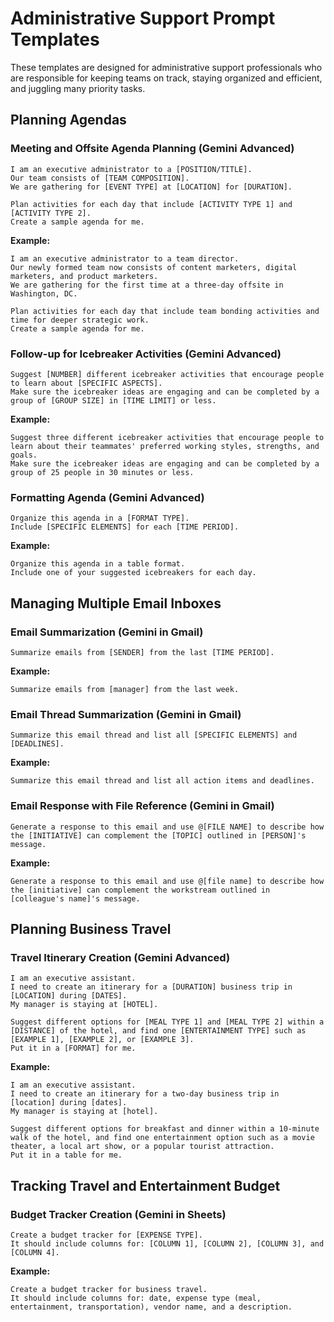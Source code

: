 # Administrative Support Prompt Templates

These templates are designed for administrative support professionals who are responsible for keeping teams on track, staying organized and efficient, and juggling many priority tasks.

## Planning Agendas

### Meeting and Offsite Agenda Planning (Gemini Advanced)

```
I am an executive administrator to a [POSITION/TITLE]. 
Our team consists of [TEAM COMPOSITION]. 
We are gathering for [EVENT TYPE] at [LOCATION] for [DURATION].

Plan activities for each day that include [ACTIVITY TYPE 1] and [ACTIVITY TYPE 2].
Create a sample agenda for me.
```

**Example:**
```
I am an executive administrator to a team director. 
Our newly formed team now consists of content marketers, digital marketers, and product marketers. 
We are gathering for the first time at a three-day offsite in Washington, DC.

Plan activities for each day that include team bonding activities and time for deeper strategic work.
Create a sample agenda for me.
```

### Follow-up for Icebreaker Activities (Gemini Advanced)

```
Suggest [NUMBER] different icebreaker activities that encourage people to learn about [SPECIFIC ASPECTS].
Make sure the icebreaker ideas are engaging and can be completed by a group of [GROUP SIZE] in [TIME LIMIT] or less.
```

**Example:**
```
Suggest three different icebreaker activities that encourage people to learn about their teammates' preferred working styles, strengths, and goals.
Make sure the icebreaker ideas are engaging and can be completed by a group of 25 people in 30 minutes or less.
```

### Formatting Agenda (Gemini Advanced)

```
Organize this agenda in a [FORMAT TYPE].
Include [SPECIFIC ELEMENTS] for each [TIME PERIOD].
```

**Example:**
```
Organize this agenda in a table format.
Include one of your suggested icebreakers for each day.
```

## Managing Multiple Email Inboxes

### Email Summarization (Gemini in Gmail)

```
Summarize emails from [SENDER] from the last [TIME PERIOD].
```

**Example:**
```
Summarize emails from [manager] from the last week.
```

### Email Thread Summarization (Gemini in Gmail)

```
Summarize this email thread and list all [SPECIFIC ELEMENTS] and [DEADLINES].
```

**Example:**
```
Summarize this email thread and list all action items and deadlines.
```

### Email Response with File Reference (Gemini in Gmail)

```
Generate a response to this email and use @[FILE NAME] to describe how the [INITIATIVE] can complement the [TOPIC] outlined in [PERSON]'s message.
```

**Example:**
```
Generate a response to this email and use @[file name] to describe how the [initiative] can complement the workstream outlined in [colleague's name]'s message.
```

## Planning Business Travel

### Travel Itinerary Creation (Gemini Advanced)

```
I am an executive assistant. 
I need to create an itinerary for a [DURATION] business trip in [LOCATION] during [DATES].
My manager is staying at [HOTEL].

Suggest different options for [MEAL TYPE 1] and [MEAL TYPE 2] within a [DISTANCE] of the hotel, and find one [ENTERTAINMENT TYPE] such as [EXAMPLE 1], [EXAMPLE 2], or [EXAMPLE 3].
Put it in a [FORMAT] for me.
```

**Example:**
```
I am an executive assistant.
I need to create an itinerary for a two-day business trip in [location] during [dates].
My manager is staying at [hotel].

Suggest different options for breakfast and dinner within a 10-minute walk of the hotel, and find one entertainment option such as a movie theater, a local art show, or a popular tourist attraction.
Put it in a table for me.
```

## Tracking Travel and Entertainment Budget

### Budget Tracker Creation (Gemini in Sheets)

```
Create a budget tracker for [EXPENSE TYPE].
It should include columns for: [COLUMN 1], [COLUMN 2], [COLUMN 3], and [COLUMN 4].
```

**Example:**
```
Create a budget tracker for business travel.
It should include columns for: date, expense type (meal, entertainment, transportation), vendor name, and a description.
